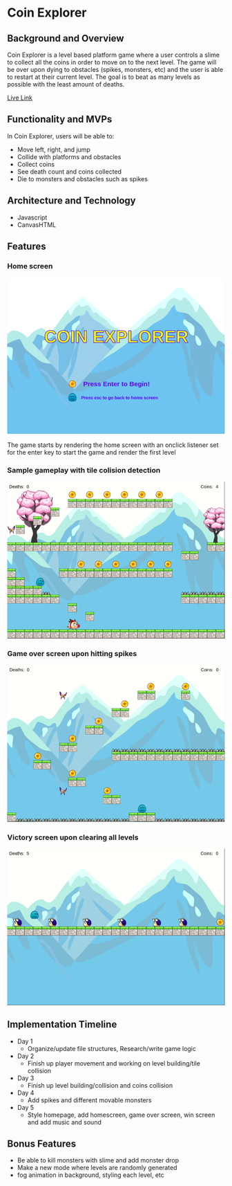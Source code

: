 
# Coin Explorer

## Background and Overview

Coin Explorer is a level based platform game where a user controls a slime to collect all the coins in order to move on to the next level. The game will be over upon dying to obstacles (spikes, monsters, etc) and the user is able to restart at their current level. The goal is to beat as many levels as possible with the least amount of deaths.

[Live Link](https://chenq7.github.io/CoinExplorer/)

## Functionality and MVPs

In Coin Explorer, users will be able to:
* Move left, right, and jump
* Collide with platforms and obstacles
* Collect coins
* See death count and coins collected
* Die to monsters and obstacles such as spikes 

## Architecture and Technology

* Javascript
* CanvasHTML

## Features

### Home screen
![](src/images/home_screen.png)

The game starts by rendering the home screen with an onclick listener set for the enter key to start the game and render the first level 

### Sample gameplay with tile colision detection
![](src/gifs/gameplay.gif)

### Game over screen upon hitting spikes
![](src/gifs/game_over.gif)

### Victory screen upon clearing all levels
![](src/gifs/victory.gif)

## Implementation Timeline

* Day 1
  * Organize/update file structures, Research/write game logic
* Day 2
  * Finish up player movement and working on level building/tile collision
* Day 3
  * Finish up level building/collision and coins collision
* Day 4
  * Add spikes and different movable monsters
* Day 5 
  * Style homepage, add homescreen, game over screen, win screen and add music and sound

## Bonus Features

* Be able to kill monsters with slime and add monster drop
* Make a new mode where levels are randomly generated
* fog animation in background, styling each level, etc
